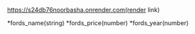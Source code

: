 https://s24db76noorbasha.onrender.com(render link)

*fords_name(string)
*fords_price(number)
*fords_year(number)